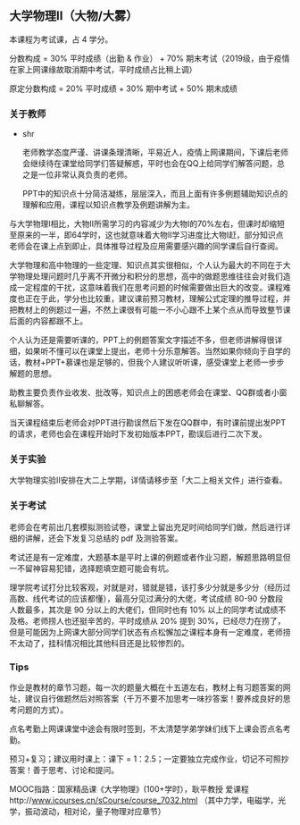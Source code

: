 ## 大学物理II（大物/大雾）

本课程为考试课，占 4 学分。

分数构成 = 30% 平时成绩（出勤 & 作业） + 70% 期末考试（2019级，由于疫情在家上网课缘故取消期中考试，平时成绩占比稍上调）

原定分数构成 = 20% 平时成绩 + 30% 期中考试 + 50% 期末成绩

### 关于教师

- shr

  老师教学态度严谨、讲课条理清晰，平易近人，疫情上网课期间，下课后老师会继续待在课堂给同学们答疑解惑，平时也会在QQ上给同学们解答问题，总之是一位非常认真负责的老师。

  PPT中的知识点十分简洁凝练，层层深入，而且上面有许多例题辅助知识点的理解和应用，课程以知识点教学及例题讲解为主。

与大学物理I相比，大物II所需学习的内容减少为大物I的70%左右，但课时却缩短至原来的一半，即64学时，这也就意味着大物II学习进度比大物I赶，部分知识点老师会在课上点到即止，具体推导过程及应用需要感兴趣的同学课后自行查阅。

大学物理和高中物理的一些定理、知识点其实很相似，个人认为最大的不同在于大学物理处理问题时几乎离不开微分和积分的思想，高中的做题思维往往会对我们造成一定程度的干扰，这意味着我们在思考问题的时候需要做出巨大的改变。课程难度也正在于此，学分也比较重，建议课前预习教材，理解公式定理的推导过程，并把教材上的例题过一遍，不然上课很有可能一不小心跟不上某个点从而导致整节课后面的内容都跟不上。

个人认为还是需要听课的，PPT上的例题答案文字描述不多，但老师讲解得很详细，如果听不懂可以在课堂上提出，老师十分乐意解答。当然如果你倾向于自学的话，教材+PPT+慕课也是足够的，但我个人建议听听课，感受课堂上老师一步步解题的思想。

助教主要负责作业收发、批改等，知识点上的困惑老师会在课堂、QQ群或者小窗私聊解答。

当天课程结束后老师会对PPT进行勘误然后下发在QQ群中，有时课前提出发PPT的请求，老师也会在课程开始时下发初始版本PPT，勘误后进行二次下发。

### 关于实验

大学物理实验II安排在大二上学期，详情请移步至「大二上相关文件」进行查看。

### 关于考试

老师会在考前出几套模拟测验试卷，课堂上留出充足时间给同学们做，然后进行详细的讲解，还会下发复习总结的 pdf 及测验答案。

考试还是有一定难度，大题基本是平时上课的例题或者作业习题，解题思路明显但一不留神容易犯错，选择题填空题可能会有坑。

理学院考试打分比较客观，对就是对，错就是错，该打多少分就是多少分（经历过高数、线代考试的应该都懂），最高分见过满分的大佬，考试成绩 80-90 分数段人数最多，其次是 90 分以上的大佬们，但同时也有 10% 以上的同学考试成绩不及格。老师捞人也还挺辛苦的，平时成绩从 20% 提到 30%，已经尽力在捞了，但是可能因为上网课大部分同学们状态有点松懈加之课程本身有一定难度，老师捞不太动了，挂科情况相比其他科目还是比较惨烈的。

### Tips

作业是教材的章节习题，每一次的题量大概在十五道左右，教材上有习题答案的网址，建议自行做题然后对照答案（千万不要不加思考一味抄答案！要养成良好的思考问题的方式）。

点名考勤上网课课堂中途会有限时签到，不太清楚学弟学妹们线下上课会否点名考勤。

预习+复习；建议用时课上：课下 = 1：2.5；一定要独立完成作业，切记不可照抄答案！善于思考、讨论和提问。

MOOC指路：国家精品课《大学物理》(100+学时），耿平教授  爱课程http://www.icourses.cn/sCourse/course_7032.html （其中力学，电磁学，光学，振动波动，相对论，量子物理对应章节）

